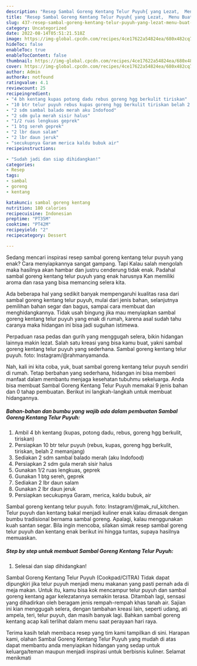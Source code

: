 ```yaml
---
description: "Resep Sambal Goreng Kentang Telur Puyuh{ yang Lezat,  Menu Buat lebaran"
title: "Resep Sambal Goreng Kentang Telur Puyuh{ yang Lezat,  Menu Buat lebaran"
slug: 437-resep-sambal-goreng-kentang-telur-puyuh-yang-lezat-menu-buat-lebaran
category: Uncategorized
date: 2022-08-14T05:51:21.518Z
image: https://img-global.cpcdn.com/recipes/4ce17622a54824ea/680x482cq70/sambal-goreng-kentang-telur-puyuh-foto-resep-utama.jpg
hideToc: false
enableToc: true
enableTocContent: false
thumbnail: https://img-global.cpcdn.com/recipes/4ce17622a54824ea/680x482cq70/sambal-goreng-kentang-telur-puyuh-foto-resep-utama.jpg
cover: https://img-global.cpcdn.com/recipes/4ce17622a54824ea/680x482cq70/sambal-goreng-kentang-telur-puyuh-foto-resep-utama.jpg
author: Admin
authorAv: notfound
ratingvalue: 4.1
reviewcount: 25
recipeingredient:
- "4 bh kentang kupas potong dadu rebus goreng hgg berkulit tiriskan"
- "10 btr telur puyuh rebus kupas goreng hgg berkulit tiriskan belah 2 memanjang"
- "2 sdm sambal balado merah aku Indofood"
- "2 sdm gula merah sisir halus"
- "1/2 ruas lengkuas geprek"
- "1 btg sereh geprek"
- "2 lbr daun salam"
- "2 lbr daun jeruk"
- "secukupnya Garam merica kaldu bubuk air"
recipeinstructions:

- "Sudah jadi dan siap dihidangkan!"
categories:
- Resep
tags:
- sambal
- goreng
- kentang

katakunci: sambal goreng kentang 
nutrition: 180 calories
recipecuisine: Indonesian
preptime: "PT35M"
cooktime: "PT42M"
recipeyield: "2"
recipecategory: Dessert

---
```



Sedang mencari inspirasi resep sambal goreng kentang telur puyuh yang enak? Cara menyiapkannya sangat gampang. Tapi Kalau salah mengolah maka hasilnya akan hambar dan justru cenderung tidak enak. Padahal sambal goreng kentang telur puyuh yang enak harusnya Kan memiliki aroma dan rasa yang bisa memancing selera kita.


Ada beberapa hal yang sedikit banyak mempengaruhi kualitas rasa dari sambal goreng kentang telur puyuh, mulai dari jenis bahan, selanjutnya pemilihan bahan segar dan bagus, sampai cara membuat dan menghidangkannya. Tidak usah bingung jika mau menyiapkan sambal goreng kentang telur puyuh yang enak di rumah, karena asal sudah tahu caranya maka hidangan ini bisa jadi suguhan istimewa.

Perpaduan rasa pedas dan gurih yang menggugah selera, bikin hidangan lainnya makin lezat. Salah satu kreasi yang bisa kamu buat, yakni sambal goreng kentang telur puyuh yang sederhana. Sambal goreng kentang telur puyuh. foto: Instagram/@rahmanyamanda.


Nah, kali ini kita coba, yuk, buat sambal goreng kentang telur puyuh sendiri di rumah. Tetap berbahan yang sederhana, hidangan ini bisa memberi manfaat dalam membantu menjaga kesehatan tubuhmu sekeluarga. Anda bisa membuat Sambal Goreng Kentang Telur Puyuh memakai 9 jenis bahan dan 0 tahap pembuatan. Berikut ini langkah-langkah untuk membuat hidangannya.

<!--inarticleads1-->

##### Bahan-bahan dan bumbu yang wajib ada dalam pembuatan Sambal Goreng Kentang Telur Puyuh:

1. Ambil 4 bh kentang (kupas, potong dadu, rebus, goreng hgg berkulit, tiriskan)
1. Persiapkan 10 btr telur puyuh (rebus, kupas, goreng hgg berkulit, tiriskan, belah 2 memanjang)
1. Sediakan 2 sdm sambal balado merah (aku Indofood)
1. Persiapkan 2 sdm gula merah sisir halus
1. Gunakan 1/2 ruas lengkuas, geprek
1. Gunakan 1 btg sereh, geprek
1. Sediakan 2 lbr daun salam
1. Gunakan 2 lbr daun jeruk
1. Persiapkan secukupnya Garam, merica, kaldu bubuk, air


Sambal goreng kentang telur puyuh. foto: Instagram/@mak_rul_kitchen. Telur puyuh dan kentang bakal menjadi kuliner enak kalau dimasak dengan bumbu tradisional bernama sambal goreng. Apalagi, kalau menggunakan kuah santan segar. Bila ingin mencoba, silakan simak resep sambal goreng telur puyuh dan kentang enak berikut ini hingga tuntas, supaya hasilnya memuaskan. 

<!--inarticleads2-->

##### Step by step untuk membuat Sambal Goreng Kentang Telur Puyuh:


1. Selesai dan siap dihidangkan!

Sambal Goreng Kentang Telur Puyuh (Cookpad/CITRA) Tidak dapat dipungkiri jika telur puyuh menjadi menu makanan yang pasti pernah ada di meja makan. Untuk itu, kamu bisa kok mencampur telur puyuh dan sambal goreng kentang agar kelezatannya semakin terasa. Ditambah lagi, sensasi yang dihadirkan oleh beragam jenis rempah-rempah khas tanah air. Sajian ini kian menggugah selera, dengan tambahan kreasi lain, seperti udang, ati ampela, teri, telur puyuh, dan masih banyak lagi. Bahkan sambal goreng kentang acap kali terlihat dalam menu saat perayaan hari raya. 

Terima kasih telah membaca resep yang tim kami tampilkan di sini. Harapan kami, olahan Sambal Goreng Kentang Telur Puyuh yang mudah di atas dapat membantu anda menyiapkan hidangan yang sedap untuk keluarga/teman maupun menjadi inspirasi untuk berbisnis kuliner. Selamat menikmati

